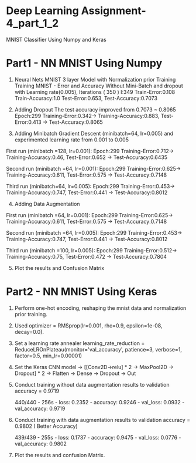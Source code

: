 # Deep Learning Assignment-4_part_1_2
MNIST Classifier Using Numpy and Keras

# Part1 - NN MNIST Using Numpy 
1. Neural Nets MNIST 3 layer Model with Normalization prior Training
Training MNIST - Error and Accuracy Without Mini-Batch and dropout with Learning rate(0.005), Iterations ( 350 )
I:349 Train-Error:0.108 Train-Accuracy:1.0
Test-Error:0.653, Test-Accuracy:0.7073

2. Adding Dropout
The test accuracy improved from 0.7073 ~ 0.8065
Epoch:299 Training-Error:0.342-> Training-Accuracy:0.883, Test-Error:0.413 -> Test-Accuracy:0.8065

3. Adding Minibatch Gradient Descent (minibatch=64, lr=0.005) and experimented learning rate from 0.001 to 0.005 

First run (minibatch =128, lr=0.001):
Epoch:299 Training-Error:0.712-> Training-Accuracy:0.46, Test-Error:0.652 -> Test-Accuracy:0.6435

Second run (minibatch =64, lr=0.001):
Epoch:299 Training-Error:0.625-> Training-Accuracy:0.611, Test-Error:0.575 -> Test-Accuracy:0.7148

Third run (minibatch=64, lr=0.005):
Epoch:299 Training-Error:0.453-> Training-Accuracy:0.747, Test-Error:0.441 -> Test-Accuracy:0.8012

4. Adding Data Augmentation

First run (minibatch =64, lr=0.001):
Epoch:299 Training-Error:0.625-> Training-Accuracy:0.611, Test-Error:0.575 -> Test-Accuracy:0.7148

Second run (minibatch =64, lr=0.005):
Epoch:299 Training-Error:0.453-> Training-Accuracy:0.747, Test-Error:0.441 -> Test-Accuracy:0.8012

Third run (minibatch =100, lr=0.005):
Epoch:299 Training-Error:0.512-> Training-Accuracy:0.75, Test-Error:0.472 -> Test-Accuracy:0.7804

5. Plot the results and Confusion Matrix

# Part2 - NN MNIST Using Keras
1. Perform one-hot encoding, reshaping the mnist data and normalization prior training.

2. Used optimizer = RMSprop(lr=0.001, rho=0.9, epsilon=1e-08, decay=0.0).

3. Set a learning rate annealer
   learning_rate_reduction = ReduceLROnPlateau(monitor='val_accuracy', patience=3, verbose=1, factor=0.5, min_lr=0.00001)
   
4. Set the Keras CNN model -> [[Conv2D->relu] * 2 -> MaxPool2D -> Dropout] * 2 -> Flatten -> Dense -> Dropout -> Out

5. Conduct training without data augmentation results to validation accuracy = 0.9719

   440/440 - 256s - loss: 0.2352 - accuracy: 0.9246 - val_loss: 0.0932 - val_accuracy: 0.9719
   
6. Conduct training with data augmentation results to validation accuracy = 0.9802 ( Better Accuracy)

   439/439 - 255s - loss: 0.1737 - accuracy: 0.9475 - val_loss: 0.0776 - val_accuracy: 0.9802
   
7. Plot the results and confusion Matrix.

